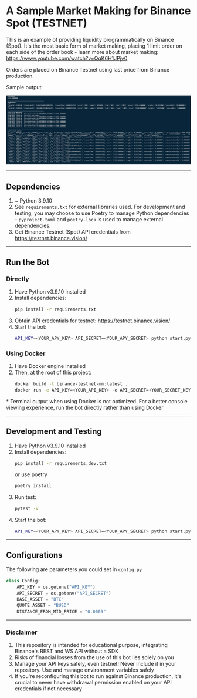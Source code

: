 # A Sample Market Making for Binance Spot (TESTNET)

This is an example of providing liquidity programmatically on Binance (Spot). It's the most basic form of market making, placing 1 limit order on each side of the order book - learn more about market making: https://www.youtube.com/watch?v=QqK6H1JPjv0

Orders are placed on Binance Testnet using last price from Binance production.

Sample output:

![output](/docs/assets/sample-output.png)

---

## Dependencies
1. ~ Python 3.9.10
2. See `requirements.txt` for external libraries used. For development and testing, you may choose to use Poetry to manage Python dependencies - `pyproject.toml` and `poetry.lock` is used to manage external dependencies.
3. Get Binance Testnet (Spot) API credentials from https://testnet.binance.vision/

---

## Run the Bot
### Directly
1. Have Python v3.9.10 installed
2. Install dependencies:
    ```sh
    pip install -r requirements.txt
    ```
3. Obtain API credentials for testnet: https://testnet.binance.vision/
4. Start the bot:
    ```sh
    API_KEY=<YOUR_APY_KEY> API_SECRET=<YOUR_APY_SECRET> python start.py
    ```
### Using Docker
1. Have Docker engine installed
2. Then, at the root of this project:
    ```sh
    docker build -t binance-testnet-mm:latest .
    docker run -e API_KEY=<YOUR_API_KEY> -e API_SECRET=<YOUR_SECRET_KEY> --name=binance-testnet-mm-container binance-testnet-mm
    ```
\* Terminal output when using Docker is not optimized. For a better console viewing experience, run the bot directly rather than using Docker

---

## Development and Testing
1. Have Python v3.9.10 installed
2. Install dependencies:
    ```sh
    pip install -r requirements.dev.txt
    ```
    or use poetry
    ```sh
    poetry install
    ```
3. Run test:
    ```sh
    pytest -v
    ```
4. Start the bot:
    ```sh
    API_KEY=<YOUR_APY_KEY> API_SECRET=<YOUR_APY_SECRET> python start.py
    ```

---

## Configurations
The following are parameters you could set in `config.py`
```py
class Config:
    API_KEY = os.getenv("API_KEY")
    API_SECRET = os.getenv("API_SECRET")
    BASE_ASSET = "BTC"
    QUOTE_ASSET = "BUSD"
    DISTANCE_FROM_MID_PRICE = "0.0003"
```

---

### Disclaimer
1. This repository is intended for educational purpose, integrating Binance's REST and WS API without a SDK
1. Risks of financial losses from the use of this bot lies solely on you
1. Manage your API keys safely, even testnet! Never include it in your repository. Use and manage environment variables safely
1. If you're reconfiguring this bot to run against Binance production, it's crucial to never have withdrawal permission enabled on your API credentials if not necessary
